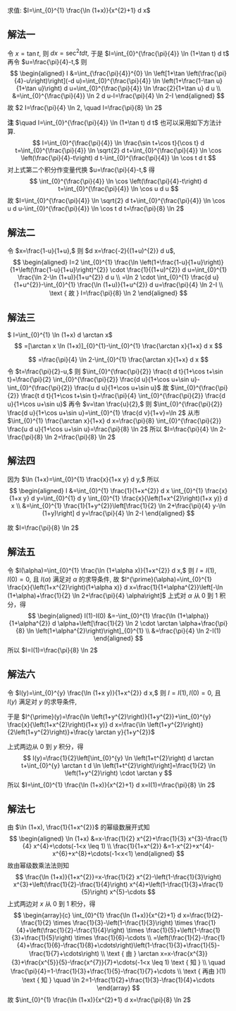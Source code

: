 
求值: $I=\int_{0}^{1} \frac{\ln (1+x)}{x^{2}+1} d x$

## 解法一 

令 $x=\tan t,$ 则 $d x=\sec ^{2} t d t,$ 
于是 $I=\int_{0}^{\frac{\pi}{4}} \ln (1+\tan t) d t$
再令 $u=\frac{\pi}{4}-t,$ 则
$$
\begin{aligned}
I &=\int_{\frac{\pi}{4}}^{0} \ln \left[1+\tan \left(\frac{\pi}{4}-u\right)\right](-d u)=\int_{0}^{\frac{\pi}{4}} \ln \left(1+\frac{1-\tan u}{1+\tan u}\right) d u=\int_{0}^{\frac{\pi}{4}} \ln \frac{2}{1+\tan u} d u \\
&=\int_{0}^{\frac{\pi}{4}} \ln 2 d u-I=\frac{\pi}{4} \ln 2-I
\end{aligned}
$$
故 $2 I=\frac{\pi}{4} \ln 2, \quad I=\frac{\pi}{8} \ln 2$

**注** $\quad I=\int_{0}^{\frac{\pi}{4}} \ln (1+\tan t) d t$ 也可以采用如下方法计算.
$$
I=\int_{0}^{\frac{\pi}{4}} \ln \frac{\sin t+\cos t}{\cos t} d t=\int_{0}^{\frac{\pi}{4}} \ln \sqrt{2} d t+\int_{0}^{\frac{\pi}{4}} \ln \cos \left(\frac{\pi}{4}-t\right) d t-\int_{0}^{\frac{\pi}{4}} \ln \cos t d t
$$
对上式第二个积分作变量代换 $u=\frac{\pi}{4}-t,$ 得
$$
\int_{0}^{\frac{\pi}{4}} \ln \cos \left(\frac{\pi}{4}-t\right) d t=\int_{0}^{\frac{\pi}{4}} \ln \cos u d u
$$
故 $I=\int_{0}^{\frac{\pi}{4}} \ln \sqrt{2} d t+\int_{0}^{\frac{\pi}{4}} \ln \cos u d u-\int_{0}^{\frac{\pi}{4}} \ln \cos t d t=\frac{\pi}{8} \ln 2$

## 解法二 

令 $x=\frac{1-u}{1+u},$ 则 $d x=\frac{-2}{(1+u)^{2}} d u$,
$$
\begin{aligned}
I=2 \int_{0}^{1} \frac{\ln \left(1+\frac{1-u}{1+u}\right)}{1+\left(\frac{1-u}{1+u}\right)^{2}} \cdot \frac{1}{(1+u)^{2}} d u=\int_{0}^{1} \frac{\ln 2-\ln (1+u)}{1+u^{2}} d u \\
=\ln 2 \cdot \int_{0}^{1} \frac{d u}{1+u^{2}}-\int_{0}^{1} \frac{\ln (1+u)}{1+u^{2}} d u=\frac{\pi}{4} \ln 2-I \\
\text { 故 } I=\frac{\pi}{8} \ln 2
\end{aligned}
$$

## 解法三 

$ I=\int_{0}^{1} \ln (1+x) d \arctan x$
$$
=[\arctan x \ln (1+x)]_{0}^{1}-\int_{0}^{1} \frac{\arctan x}{1+x} d x
$$

$$
=\frac{\pi}{4} \ln 2-\int_{0}^{1} \frac{\arctan x}{1+x} d x
$$
令 $t=\frac{\pi}{2}-u,$ 
则 $\int_{0}^{\frac{\pi}{2}} \frac{t d t}{1+\cos t+\sin t}=\frac{\pi}{2} \int_{0}^{\frac{\pi}{2}} \frac{d u}{1+\cos u+\sin u}-\int_{0}^{\frac{\pi}{2}} \frac{u d u}{1+\cos u+\sin u}$
故 $\int_{0}^{\frac{\pi}{2}} \frac{t d t}{1+\cos t+\sin t}=\frac{\pi}{4} \int_{0}^{\frac{\pi}{2}} \frac{d u}{1+\cos u+\sin u}$
再令 $v=\tan \frac{u}{2},$ 
则 $\int_{0}^{\frac{\pi}{2}} \frac{d u}{1+\cos u+\sin u}=\int_{0}^{1} \frac{d v}{1+v}=\ln 2$
从市 $\int_{0}^{1} \frac{\arctan x}{1+x} d x=\frac{\pi}{8} \int_{0}^{\frac{\pi}{2}} \frac{u d u}{1+\cos u+\sin u}=\frac{\pi}{8} \ln 2$
所以 $I=\frac{\pi}{4} \ln 2-\frac{\pi}{8} \ln 2=\frac{\pi}{8} \ln 2$

## 解法四 

因为 $\ln (1+x)=\int_{0}^{1} \frac{x}{1+x y} d y,$ 
所以
$$
\begin{aligned}
I &=\int_{0}^{1} \frac{1}{1+x^{2}} d x \int_{0}^{1} \frac{x}{1+x y} d y=\int_{0}^{1} d y \int_{0}^{1} \frac{x}{\left(1+x^{2}\right)(1+x y)} d x \\
&=\int_{0}^{1} \frac{1}{1+y^{2}}\left[\frac{1}{2} \ln 2+\frac{\pi}{4} y-\ln (1+y)\right] d y=\frac{\pi}{4} \ln 2-I
\end{aligned}
$$

故 $I=\frac{\pi}{8} \ln 2$

## 解法五 

令 $I(\alpha)=\int_{0}^{1} \frac{\ln (1+\alpha x)}{1+x^{2}} d x,$ 
则 $I=I(1), I(0)=0,$ 且 $I(\alpha)$ 满足对 $\alpha$ 的求导条件,
故 $I^{\prime}(\alpha)=\int_{0}^{1} \frac{x}{\left(1+x^{2}\right)(1+\alpha x)} d x=\frac{1}{1+\alpha^{2}}\left[-\ln (1+\alpha)+\frac{1}{2} \ln 2+\frac{\pi}{4} \alpha\right]$
上式对 $\alpha$ 从 0 到 1 积分，得
$$
\begin{aligned}
I(1)-I(0) &=-\int_{0}^{1} \frac{\ln (1+\alpha)}{1+\alpha^{2}} d \alpha+\left[\frac{1}{2} \ln 2 \cdot \arctan \alpha+\frac{\pi}{8} \ln \left(1+\alpha^{2}\right)\right]_{0}^{1} \\
&=\frac{\pi}{4} \ln 2-I(1)
\end{aligned}
$$
所以 $I=I(1)=\frac{\pi}{8} \ln 2$

## 解法六 

令 $I(y)=\int_{0}^{y} \frac{\ln (1+x y)}{1+x^{2}} d x,$ 则 $I=I(1), I(0)=0,$ 且 $I(y)$ 满足对 $y$ 的求导条件,

于是 $I^{\prime}(y)=\frac{\ln \left(1+y^{2}\right)}{1+y^{2}}+\int_{0}^{y} \frac{x}{\left(1+x^{2}\right)(1+x y)} d x=\frac{\ln \left(1+y^{2}\right)}{2\left(1+y^{2}\right)}+\frac{y \arctan y}{1+y^{2}}$

上式两边从 0 到 $y$ 积分，得
$$
I(y)=\frac{1}{2}\left[\int_{0}^{y} \ln \left(1+t^{2}\right) d \arctan t+\int_{0}^{y} \arctan t d \ln \left(1+t^{2}\right)\right]=\frac{1}{2} \ln \left(1+y^{2}\right) \cdot \arctan y
$$
所以 $I=\int_{0}^{1} \frac{\ln (1+x)}{x^{2}+1} d x=I(1)=\frac{\pi}{8} \ln 2$

## 解法七 

由 $\ln (1+x), \frac{1}{1+x^{2}}$ 的幂级数展开式知
$$
\begin{aligned}
\ln (1+x) &=x-\frac{1}{2} x^{2}+\frac{1}{3} x^{3}-\frac{1}{4} x^{4}+\cdots(-1<x \leq 1) \\
\frac{1}{1+x^{2}} &=1-x^{2}+x^{4}-x^{6}+x^{8}+\cdots(-1<x<1)
\end{aligned}
$$
故由幂级数乘法法则知
$$
\frac{\ln (1+x)}{1+x^{2}}=x-\frac{1}{2} x^{2}-\left(1-\frac{1}{3}\right) x^{3}+\left(\frac{1}{2}-\frac{1}{4}\right) x^{4}+\left(1-\frac{1}{3}+\frac{1}{5}\right) x^{5}-\cdots
$$
上式两边对 $x$ 从 0 到 1 积分，得
$$
\begin{array}{c}
\int_{0}^{1} \frac{\ln (1+x)}{x^{2}+1} d x=\frac{1}{2}-\frac{1}{2} \times \frac{1}{3}-\left(1-\frac{1}{3}\right) \times \frac{1}{4}+\left(\frac{1}{2}-\frac{1}{4}\right) \times \frac{1}{5}+\left(1-\frac{1}{3}+\frac{1}{5}\right) \times \frac{1}{6}-\cdots \\
=\left(\frac{1}{2}-\frac{1}{4}+\frac{1}{6}-\frac{1}{8}+\cdots\right)\left(1-\frac{1}{3}+\frac{1}{5}-\frac{1}{7}+\cdots\right) \\
\text { 由 } \arctan x=x-\frac{x^{3}}{3}+\frac{x^{5}}{5}-\frac{x^{7}}{7}+\cdots(-1<x \leq 1) \text { 知 } \\
\quad \frac{\pi}{4}=1-\frac{1}{3}+\frac{1}{5}-\frac{1}{7}+\cdots \\
\text { 再由 }(1) \text { 知 } \quad \ln 2=1-\frac{1}{2}+\frac{1}{3}-\frac{1}{4}+\cdots
\end{array}
$$
故 $\int_{0}^{1} \frac{\ln (1+x)}{x^{2}+1} d x=\frac{\pi}{8} \ln 2$


